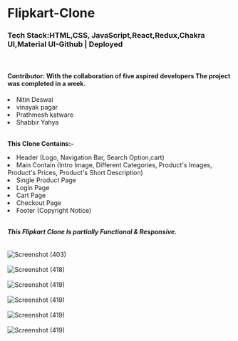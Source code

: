 # Flipkart-Clone
<h3><b>Tech Stack:</i></b>HTML,CSS, JavaScript,React,Redux,Chakra UI,Material UI-<a href="https://github.com/shabbiryahya/Flipkart" target="_blank" style="text-decoration:none;">Github</a > | <a href="https://flipkart-clone-masai.netlify.app" target="_blank" style="text-decoration:none;" >Deployed</a></h3>
<br>
<h4><b>Contributor:</b> With the collaboration of five aspired developers The project was completed in a week.</h4>
<li>Nitin Deswal </li>
<li>vinayak pagar</li>
<li>Prathmesh katware</li>
<li>Shabbir Yahya</li>

<br>

<b>This Clone Contains:-</b>

<li>Header (Logo, Navigation Bar, Search Option,cart)</li>
<li>Main Contain (Intro Image, Different Categories, Product's Images, Product's Prices, Product's Short Description)</li>
<li>Single Product Page</li>
<li>Login Page</li>
<li>Cart Page</li>
<li>Checkout Page</li>
<li>Footer (Copyright Notice)</li>
<br>

<b><i>This Flipkart Clone Is partially Functional & Responsive.</i></b> 
<br><br><br>
![Screenshot (403)](https://i.ibb.co/fFK72RG/2023-01-09-1.png)
<br><br>
![Screenshot (418)](https://i.ibb.co/Vvm3WRr/2023-01-09-3.png)
<br><br>
![Screenshot (419)](https://i.ibb.co/52Xkrrf/2023-01-09-4.png)
<br><br>
![Screenshot (419)](https://i.ibb.co/q1ws9DS/2023-01-09-8.png)
<br><br>
![Screenshot (419)](https://i.ibb.co/qjP7BDh/2023-01-09-9.png)
<br><br>
![Screenshot (419)](https://i.ibb.co/d7vzRkK/2023-01-09-10.png)
<br><br>


<!-- <br><br>
<a href="https://kanha412.github.io/Flipkart_Clone" target="_blank" style="text-decoration:none;"><i><b>Have A Look By Clicking Here</b></i></a> -->
<!-- 
https://i.ibb.co/d7vzRkK/2023-01-09-10.png
https://i.ibb.co/qjP7BDh/2023-01-09-9.png
https://i.ibb.co/q1ws9DS/2023-01-09-8.png
https://i.ibb.co/52Xkrrf/2023-01-09-4.png
https://i.ibb.co/Vvm3WRr/2023-01-09-3.png
https://i.ibb.co/fFK72RG/2023-01-09-1.png -->
